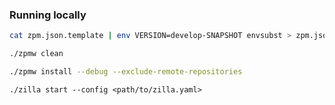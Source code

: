 ### Running locally

```bash
cat zpm.json.template | env VERSION=develop-SNAPSHOT envsubst > zpm.json
```

```bash
./zpmw clean
```

```bash
./zpmw install --debug --exclude-remote-repositories  
```

```
./zilla start --config <path/to/zilla.yaml>
```
